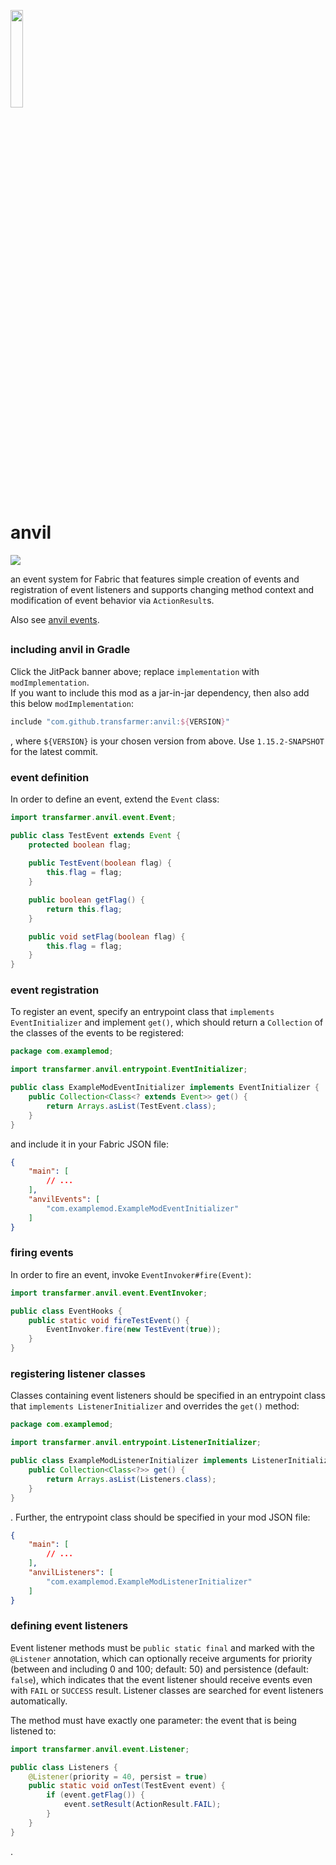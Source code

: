 <img src="https://raw.githubusercontent.com/transfarmer/anvil/1.15.2/src/main/resources/assets/anvil/logo.png" width="20%"></img>

# anvil

[![](https://jitpack.io/v/transfarmer/anvil.svg)](https://jitpack.io/#transfarmer/anvil)

an event system for Fabric that features simple creation of events and registration of event listeners
and supports changing method context and modification of event behavior via `ActionResult`s.

Also see [anvil events](https://github.com/transfarmer/anvilevents).

##
### including anvil in Gradle
Click the JitPack banner above; replace `implementation` with `modImplementation`.<br>
If you want to include this mod as a jar-in-jar dependency, then also add this below `modImplementation`:
```groovy
include "com.github.transfarmer:anvil:${VERSION}"
```
, where `${VERSION}` is your chosen version from above. Use `1.15.2-SNAPSHOT` for the latest commit.

### event definition
In order to define an event, extend the `Event` class:
```java
import transfarmer.anvil.event.Event;

public class TestEvent extends Event {
    protected boolean flag;
    
    public TestEvent(boolean flag) {
        this.flag = flag;
    }

    public boolean getFlag() {
        return this.flag;
    }

    public void setFlag(boolean flag) {
        this.flag = flag;
    }
}
```

### event registration
To register an event, specify an entrypoint class that `implements EventInitializer`
and implement `get()`, which should return a `Collection` of the classes of the events to be registered:
```java
package com.examplemod;

import transfarmer.anvil.entrypoint.EventInitializer;

public class ExampleModEventInitializer implements EventInitializer {
    public Collection<Class<? extends Event>> get() {
        return Arrays.asList(TestEvent.class);
    }   
}
```
and include it in your Fabric JSON file:
```json
{
    "main": [
        // ...
    ],
    "anvilEvents": [
        "com.examplemod.ExampleModEventInitializer"
    ]
}
```

### firing events
In order to fire an event, invoke `EventInvoker#fire(Event)`:
```java
import transfarmer.anvil.event.EventInvoker;

public class EventHooks {
    public static void fireTestEvent() {
        EventInvoker.fire(new TestEvent(true));
    }
}
```

### registering listener classes
Classes containing event listeners should be specified in an entrypoint class that `implements ListenerInitializer`
and overrides the `get()` method:
```java
package com.examplemod;

import transfarmer.anvil.entrypoint.ListenerInitializer;

public class ExampleModListenerInitializer implements ListenerInitializer {
    public Collection<Class<?>> get() {
        return Arrays.asList(Listeners.class);
    }   
}
```
. Further, the entrypoint class should be specified in your mod JSON file:
```json
{
    "main": [
        // ...
    ],
    "anvilListeners": [
        "com.examplemod.ExampleModListenerInitializer"
    ]
}
```

### defining event listeners
Event listener methods must be `public static final` and marked with the `@Listener` annotation,
which can optionally receive arguments for priority (between and including 0 and 100; default: 50)
and persistence (default: `false`), which indicates that the event listener should receive events
even with `FAIL` or `SUCCESS` result. Listener classes are searched for event listeners automatically.

The method must have exactly one parameter: the event that is being listened to:
```java
import transfarmer.anvil.event.Listener;

public class Listeners {
    @Listener(priority = 40, persist = true)
    public static void onTest(TestEvent event) {
        if (event.getFlag()) {
            event.setResult(ActionResult.FAIL);
        }
    }
}
```
.
